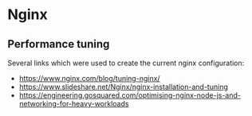 # Nginx

## Performance tuning

Several links which were used to create the current nginx configuration:
  - https://www.nginx.com/blog/tuning-nginx/
  - https://www.slideshare.net/Nginx/nginx-installation-and-tuning
  - https://engineering.gosquared.com/optimising-nginx-node-js-and-networking-for-heavy-workloads
